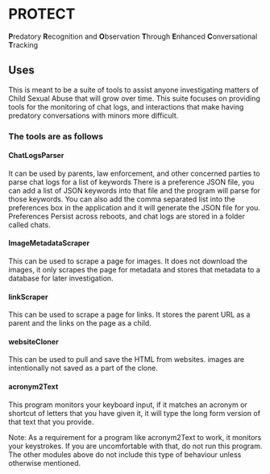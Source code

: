 # PROTECT
**P**redatory **R**ecognition and **O**bservation **T**hrough **E**nhanced **C**onversational **T**racking

## Uses
This is meant to be a suite of tools to assist anyone investigating matters of Child Sexual Abuse that will grow over time. This suite focuses on providing tools for the monitoring of chat logs, and interactions that make having predatory conversations with minors more difficult.

### The tools are as follows

#### ChatLogsParser
It can be used by parents, law enforcement, and other concerned parties to parse chat logs for a list of keywords
There is a preference JSON file, you can add a list of JSON keywords into that file and the program will parse for those keywords.
You can also add the comma separated list into the preferences box in the application and it will generate the JSON file for you.
Preferences Persist across reboots, and chat logs are stored in a folder called chats.

#### ImageMetadataScraper
This can be used to scrape a page for images. It does not download the images, it only scrapes the page for metadata and stores that metadata to a database for later investigation.

#### linkScraper
This can be used to scrape a page for links. It stores the parent URL as a parent and the links on the page as a child.

#### websiteCloner
This can be used to pull and save the HTML from websites. images are intentionally not saved as a part of the clone.

#### acronym2Text
This program monitors your keyboard input, if it matches an acronym or shortcut of letters that you have given it, it will type the long form version of that text that you provide.

Note: As a requirement for a program like acronym2Text to work, it monitors your keystrokes. If you are uncomfortable with that, do not run this program. The other modules above do not include this type of behaviour unless otherwise mentioned.
